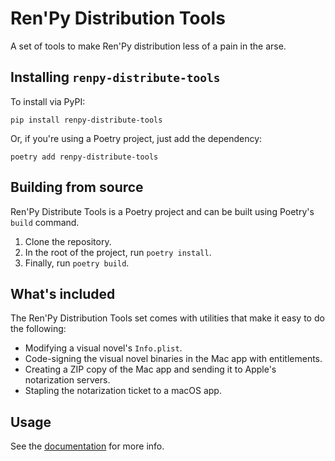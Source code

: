# Ren'Py Distribution Tools

A set of tools to make Ren'Py distribution less of a pain in the arse.

## Installing `renpy-distribute-tools`

To install via PyPI:

```
pip install renpy-distribute-tools
```

Or, if you're using a Poetry project, just add the dependency:

```
poetry add renpy-distribute-tools
```

## Building from source

Ren'Py Distribute Tools is a Poetry project and can be built using Poetry's `build` command.

1. Clone the repository.
2. In the root of the project, run `poetry install`.
3. Finally, run `poetry build`.

## What's included

The Ren'Py Distribution Tools set comes with utilities that make it easy to do the following:

- Modifying a visual novel's `Info.plist`.
- Code-signing the visual novel binaries in the Mac app with entitlements.
- Creating a ZIP copy of the Mac app and sending it to Apple's notarization servers.
- Stapling the notarization ticket to a macOS app.

## Usage

See the [documentation](https://alicerunsonfedora.github.io/renpy-distribute-tools) for more info.